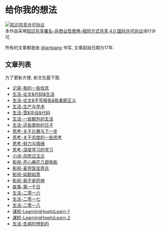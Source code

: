 # 给你我的想法

<a rel="license" href="http://creativecommons.org/licenses/by-nc-sa/4.0/"><img alt="知识共享许可协议" style="border-width:0" src="https://i.creativecommons.org/l/by-nc-sa/4.0/88x31.png" /></a><br />本作品采用<a rel="license" href="http://creativecommons.org/licenses/by-nc-sa/4.0/">知识共享署名-非商业性使用-相同方式共享 4.0 国际许可协议</a>进行许可.

所有的文章都是由 [@lartpang](https://github.com/lartpang) 书写, 文章起始日期为17年.

## 文章列表

为了更新方便, 新文在最下面.

* [记录-我的一些信息](./记录-我的一些信息.html)
* [生活-论文&代码&生活](./生活-论文&代码&生活.html)
* [生活-论文&手写报告&胜者即正义](./生活-论文&手写报告&胜者即正义.html)
* [生活-生产与学术](./生活-生产与学术.html)
* [生活-雪&毕设&代码](./生活-雪&毕设&代码.html)
* [生活-一些额外的生活](./生活-一些额外的生活.html)
* [生活-这些衰败的日子](./生活-这些衰败的日子.html)
* [思考-关于比赛与下一步](./思考-关于比赛与下一步.html)
* [思考-关于态度的一些思考](./思考-关于态度的一些思考.html)
* [思考-努力与情绪](./思考-努力与情绪.html)
* [思考-深度学习的学习](./思考-深度学习的学习.html)
* [小诗-风吹过玉兰](./小诗-风吹过玉兰.html)
* [影视-开心麻花几部电影](./影视-开心麻花几部电影.html)
* [影视-麦兜饭宝奇兵](./影视-麦兜饭宝奇兵.html)
* [影视-如懿如意](./影视-如懿如意.html)
* [影视-我不是药神](./影视-我不是药神.html)
* [故事-第一千日](./故事-第一千日.html)
* [生活-二零一六](./生活-二零一六.html)
* [生活-二零一七](./生活-二零一七.html)
* [生活-二零一八](./生活-二零一八.html)
* [课程-LearningHowtoLearn-1](./课程-LearningHowtoLearn-1.html)
* [课程-LearningHowtoLearn-2](./课程-LearningHowtoLearn-2.html)
* [生活-生病时想到的](./生活-生病时想到的.html)
